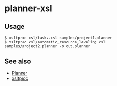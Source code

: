 # planner-xsl

## Usage
    $ xsltproc xsl/tasks.xsl samples/project1.planner
    $ xsltproc xsl/automatic_resource_leveling.xsl samples/project2.planner -o out.planner

## See also
- [Planner](https://wiki.gnome.org/Apps/Planner)
- [xsltproc](http://xmlsoft.org/XSLT/xsltproc2.html)
